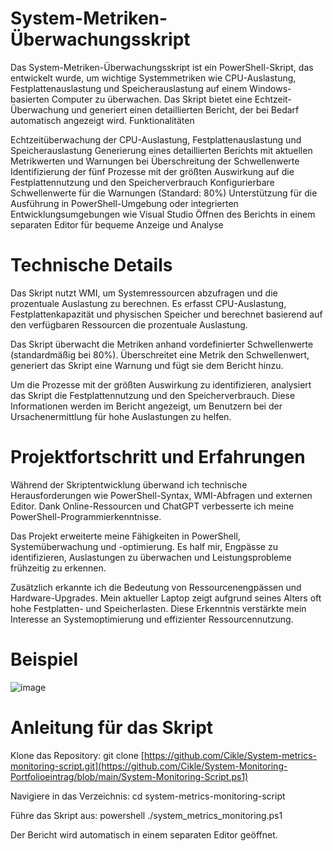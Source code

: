 # System-Metriken-Überwachungsskript

Das System-Metriken-Überwachungsskript ist ein PowerShell-Skript, das entwickelt wurde, um wichtige Systemmetriken wie CPU-Auslastung, Festplattenauslastung und Speicherauslastung auf einem Windows-basierten Computer zu überwachen. Das Skript bietet eine Echtzeit-Überwachung und generiert einen detaillierten Bericht, der bei Bedarf automatisch angezeigt wird.
Funktionalitäten

Echtzeitüberwachung der CPU-Auslastung, Festplattenauslastung und Speicherauslastung
Generierung eines detaillierten Berichts mit aktuellen Metrikwerten und Warnungen bei Überschreitung der Schwellenwerte
Identifizierung der fünf Prozesse mit der größten Auswirkung auf die Festplattennutzung und den Speicherverbrauch
Konfigurierbare Schwellenwerte für die Warnungen (Standard: 80%)
Unterstützung für die Ausführung in PowerShell-Umgebung oder integrierten Entwicklungsumgebungen wie Visual Studio
Öffnen des Berichts in einem separaten Editor für bequeme Anzeige und Analyse

# Technische Details

Das Skript nutzt WMI, um Systemressourcen abzufragen und die prozentuale Auslastung zu berechnen. Es erfasst CPU-Auslastung, Festplattenkapazität und physischen Speicher und berechnet basierend auf den verfügbaren Ressourcen die prozentuale Auslastung.

Das Skript überwacht die Metriken anhand vordefinierter Schwellenwerte (standardmäßig bei 80%). Überschreitet eine Metrik den Schwellenwert, generiert das Skript eine Warnung und fügt sie dem Bericht hinzu.

Um die Prozesse mit der größten Auswirkung zu identifizieren, analysiert das Skript die Festplattennutzung und den Speicherverbrauch. Diese Informationen werden im Bericht angezeigt, um Benutzern bei der Ursachenermittlung für hohe Auslastungen zu helfen.


# Projektfortschritt und Erfahrungen

Während der Skriptentwicklung überwand ich technische Herausforderungen wie PowerShell-Syntax, WMI-Abfragen und externen Editor. Dank Online-Ressourcen und ChatGPT verbesserte ich meine PowerShell-Programmierkenntnisse.

Das Projekt erweiterte meine Fähigkeiten in PowerShell, Systemüberwachung und -optimierung. Es half mir, Engpässe zu identifizieren, Auslastungen zu überwachen und Leistungsprobleme frühzeitig zu erkennen.

Zusätzlich erkannte ich die Bedeutung von Ressourcenengpässen und Hardware-Upgrades. Mein aktueller Laptop zeigt aufgrund seines Alters oft hohe Festplatten- und Speicherlasten. Diese Erkenntnis verstärkte mein Interesse an Systemoptimierung und effizienter Ressourcennutzung.

# Beispiel
![image](https://github.com/Cikle/System-Monitoring-Portfolioeintrag/assets/110893288/5372f0eb-99d4-4fcb-9eff-80895007d81c)


# Anleitung für das Skript

Klone das Repository: git clone [https://github.com/Cikle/System-metrics-monitoring-script.git](https://github.com/Cikle/System-Monitoring-Portfolioeintrag/blob/main/System-Monitoring-Script.ps1)
  
  Navigiere in das Verzeichnis: cd system-metrics-monitoring-script
  
  Führe das Skript aus: powershell ./system_metrics_monitoring.ps1
  
  Der Bericht wird automatisch in einem separaten Editor geöffnet.
